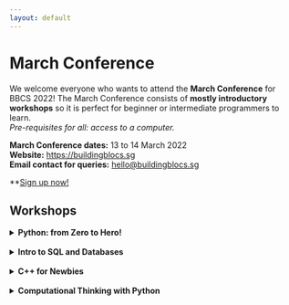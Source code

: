 ```yaml
---
layout: default
---
```

# March Conference

We welcome everyone who wants to attend the **March Conference** for BBCS 2022! The March Conference consists of **mostly introductory workshops** so it is perfect for beginner or intermediate programmers to learn.  
*Pre-requisites for all: access to a computer.*

**March Conference dates:** 13 to 14 March 2022  
**Website:** https://buildingblocs.sg  
**Email contact for queries:** hello@buildingblocs.sg  

**<a class="btn" href="https://docs.google.com/forms/d/e/1FAIpQLScIBFZA6JRs56xcHOCJ6sif5OgACL_ck3W8Fo75CrnB3ixGjg/viewform">Sign up now!</a>

## Workshops

<details> 
<summary> <b>Python: from Zero to Hero!</b> </summary>
<b>Date:</b> Sunday, 13 March 2022  
<br><b>Time:</b> [GMT +8] 3pm to 5.30pm, [GMT +9] 4pm to 6.30pm  
<br><b>Description:</b> This workshop will introduce the basics of Python including functions, comparison operators, loops, conditional statements and basic knowledge on tuples, lists and strings.  
</details>
<br>
<details>
<summary> <b>Intro to SQL and Databases</b> </summary>
<b>Date:</b> Sunday, 13 March 2022
<br><b>Time:</b> [GMT +8] 8pm to 10pm, [GMT +9] 9pm to 11pm
<br><b>Description:</b> This workshop will introduce the basics of databases, more specifically relational (SQL) databases, and learn how to understand and apply basic CRUD database operations.
<br><b>Additional Pre-requisites:</b> Basic knowledge in Python. Unfortunately, Chromebooks will not be supported
</details>
<br>
<details>
<summary> <b>C++ for Newbies</b> </summary>
<b>Date:</b> Monday, 14 March 2022
<br><b>Time:</b> [GMT +8] 1.30pm to 4pm, [GMT +9] 2.30pm to 5pm
<br><b>Description:</b> Complete introduction to programming using the basics of C++ (i.e. Data types, Loops, etc.)
</details>
<br>
<details>
<summary> <b>Computational Thinking with Python</b> </summary>
<b>Date:</b> Monday, 14 March 2022
<br><b>Time:</b> [GMT +8] 8pm to 10.30pm, [GMT +9] 9pm to 11.30pm
<br><b>Description:</b> This workshop will help students from various backgrounds to understand the overarching idea of computational thinking and the 4 different cornerstones of it - decomposition, pattern recognition, abstraction and algorithms in a fun and engaging way. At the end, there will be a competition where students will compete against one another.
<br><b>Additional Pre-requisites:</b> Basic knowledge in Python
</details>


